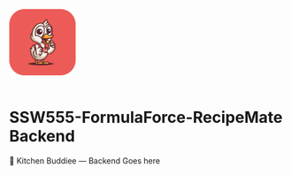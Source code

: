 <img width="120" alt="app-icon" src="./public/logo/logo-rounded.png">
<br>
<br>

# SSW555-FormulaForce-RecipeMate Backend
🥘 Kitchen Buddiee — Backend Goes here